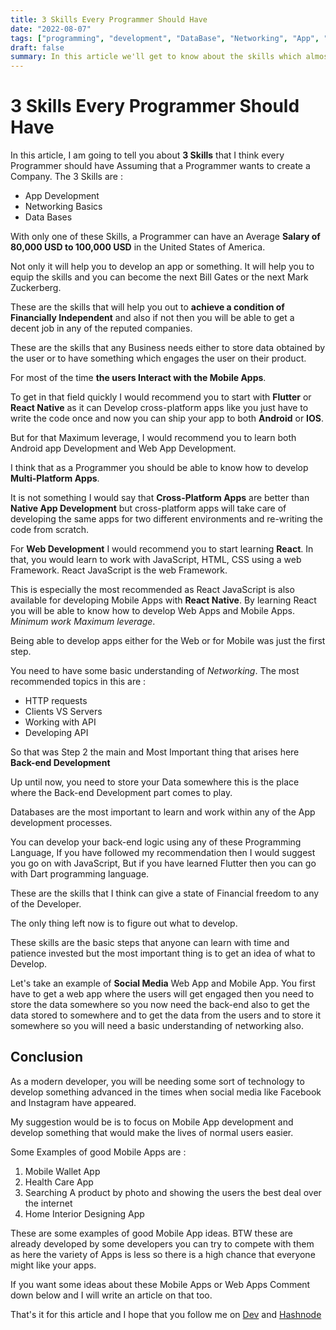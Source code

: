 ```yaml
---
title: 3 Skills Every Programmer Should Have
date: "2022-08-07"
tags: ["programming", "development", "DataBase", "Networking", "App", "Software"]
draft: false
summary: In this article we'll get to know about the skills which almost every developer should have.
---
```


# 3 Skills Every Programmer Should Have

In this article, I am going to tell you about **3 Skills** that I think every Programmer should have Assuming that a Programmer wants to create a Company. The 3 Skills are :

- App Development
- Networking Basics
- Data Bases

With only one of these Skills, a Programmer can have an Average **Salary of 80,000 USD to 100,000 USD** in the United States of America.

Not only it will help you to develop an app or something. It will help you to equip the skills and you can become the next Bill Gates or the next Mark Zuckerberg.

These are the skills that will help you out to **achieve a condition of Financially Independent** and also if not then you will be able to get a decent job in any of the reputed companies.

These are the skills that any Business needs either to store data obtained by the user or to have something which engages the user on their product.

For most of the time **the users Interact with the Mobile Apps**.

To get in that field quickly I would recommend you to start with **Flutter** or **React Native** as it can Develop cross-platform apps like you just have to write the code once and now you can ship your app to both **Android** or **IOS**.

But for that Maximum leverage, I would recommend you to learn both Android app Development and Web App Development.

I think that as a Programmer you should be able to know how to develop **Multi-Platform Apps**.

It is not something I would say that **Cross-Platform Apps** are better than **Native App Development** but cross-platform apps will take care of developing the same apps for two different environments and re-writing the code from scratch.

For **Web Development** I would recommend you to start learning **React**. In that, you would learn to work with JavaScript, HTML, CSS using a web Framework. React JavaScript is the web Framework.

This is especially the most recommended as React JavaScript is also available for developing Mobile Apps with **React Native**. By learning React you will be able to know how to develop Web Apps and Mobile Apps. _Minimum work Maximum leverage_.

Being able to develop apps either for the Web or for Mobile was just the first step.

You need to have some basic understanding of _Networking_. The most recommended topics in this are :

- HTTP requests
- Clients VS Servers
- Working with API
- Developing API

So that was Step 2 the main and Most Important thing that arises here
<br />
**Back-end Development**

Up until now, you need to store your Data somewhere this is the place where the Back-end Development part comes to play.

Databases are the most important to learn and work within any of the App development processes.

You can develop your back-end logic using any of these Programming Language, If you have followed my recommendation then I would suggest you go on with JavaScript, But if you have learned Flutter then you can go with Dart programming language.

These are the skills that I think can give a state of Financial freedom to any of the Developer.

The only thing left now is to figure out what to develop.

These skills are the basic steps that anyone can learn with time and patience invested but the most important thing is to get an idea of what to Develop.

Let's take an example of **Social Media** Web App and Mobile App. You first have to get a web app where the users will get engaged then you need to store the data somewhere so you now need the back-end also to get the data stored to somewhere and to get the data from the users and to store it somewhere so you will need a basic understanding of networking also.

## Conclusion

As a modern developer, you will be needing some sort of technology to develop something advanced in the times when social media like Facebook and Instagram have appeared.

My suggestion would be is to focus on Mobile App development and develop something that would make the lives of normal users easier.

Some Examples of good Mobile Apps are :

1. Mobile Wallet App
2. Health Care App
3. Searching A product by photo and showing the users the best deal over the internet
4. Home Interior Designing App

These are some examples of good Mobile App ideas. BTW these are already developed by some developers you can try to compete with them as here the variety of Apps is less so there is a high chance that everyone might like your apps.

If you want some ideas about these Mobile Apps or Web Apps Comment down below and I will write an article on that too.

That's it for this article and I hope that you follow me on [Dev](https://dev.to/coderaman07) and [Hashnode](https://hashnode.com/coderaman07)
